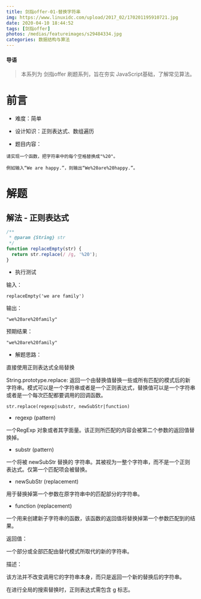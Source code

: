 ```yaml
---
title: 剑指offer-01-替换字符串
img: https://www.linuxidc.com/upload/2017_02/170201195910721.jpg
date: 2020-04-10 18:44:52
tags: [剑指offer]
photos: /medias/featureimages/s29484334.jpg
categories: 数据结构与算法
---
```


#### 导语
> 本系列为 剑指offer 刷题系列，旨在夯实 JavaScript基础，了解常见算法。 

<!--more-->

# 前言

* 难度：简单

* 设计知识：正则表达式、数组遍历

* 题目内容：

```
请实现一个函数，把字符串中的每个空格替换成"%20"。

例如输入“We are happy.”，则输出“We%20are%20happy.”。
```

# 解题

## 解法 - 正则表达式

```javascript
/**
 * @param {String} str
 */
function replaceEmpty(str) {
  return str.replace(/ /g, '%20');
}
```

* 执行测试

输入：

```
replaceEmpty('we are family')
```

输出：

```
"we%20are%20family"
```

预期结果：

```
"we%20are%20family"
```

* 解题思路：

直接使用正则表达式全局替换

String.prototype.replace: 返回一个由替换值替换一些或所有匹配的模式后的新字符串。模式可以是一个字符串或者是一个正则表达式，替换值可以是一个字符串或者是一个每次匹配都要调用的回调函数。

```
str.replace(regexp|substr, newSubStr|function)
```

* regexp (pattern)

一个RegExp 对象或者其字面量。该正则所匹配的内容会被第二个参数的返回值替换掉。

* substr (pattern)

一个将被 newSubStr 替换的 字符串。其被视为一整个字符串，而不是一个正则表达式。仅第一个匹配项会被替换。

* newSubStr (replacement)

用于替换掉第一个参数在原字符串中的匹配部分的字符串。

* function (replacement)

一个用来创建新子字符串的函数，该函数的返回值将替换掉第一个参数匹配到的结果。

返回值：

一个部分或全部匹配由替代模式所取代的新的字符串。

描述：

该方法并不改变调用它的字符串本身，而只是返回一个新的替换后的字符串。

在进行全局的搜索替换时，正则表达式需包含 g 标志。
